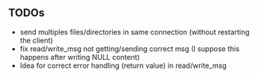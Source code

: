 ## TODOs

- send multiples files/directories in same connection (without restarting the client) 
- fix read/write_msg not getting/sending correct msg (I suppose this happens after writing NULL content)
- Idea for correct error handling (return value) in read/write_msg
